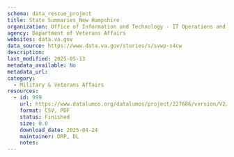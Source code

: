 ```yaml
---
schema: data_rescue_project 
title: State Summaries_New Hampshire
organization: Office of Information and Technology - IT Operations and Services (ITOPS)
agency: Department of Veterans Affairs
websites: data.va.gov
data_source: https://www.data.va.gov/stories/s/svwp-s4cw
description: 
last_modified: 2025-05-13
metadata_available: No
metadata_url: 
category:
  - Military & Veterans Affairs 
resources:
  - id: 999
    url: https://www.datalumos.org/datalumos/project/227686/version/V2/view
    format: CSV, PDF
    status: Finished
    size: 0.0
    download_date: 2025-04-24
    maintainer: DRP, DL
    notes: 
---
```

